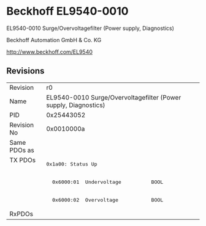 # Beckhoff EL9540-0010

EL9540-0010 Surge/Overvoltagefilter (Power supply, Diagnostics)

Beckhoff Automation GmbH & Co. KG

http://www.beckhoff.com/EL9540

## Revisions
<table>
<tr >
<td>Revision</td>
<td>r0</td>
</tr>
<tr >
<td>Name</td>
<td>EL9540-0010 Surge/Overvoltagefilter (Power supply, Diagnostics)</td>
</tr>
<tr >
<td>PID</td>
<td>0x25443052</td>
</tr>
<tr >
<td>Revision No</td>
<td>0x0010000a</td>
</tr>
<tr >
<td>Same PDOs as</td>
<td></td>
</tr>
<tr class="txpdo">
<td rowspan=3 valign=top>TX PDOs</td>
<td><pre>0x1a00: Status Up</pre></td>
<td></td>
</tr>
<tr class="txpdo">
<td><pre>  0x6000:01  Undervoltage          BOOL</pre></td>
</tr>
<tr class="txpdo">
<td><pre>  0x6000:02  Overvoltage           BOOL</pre></td>
</tr>
<tr >
<td>RxPDOs</td>
<td></td>
</tr>
</table>
